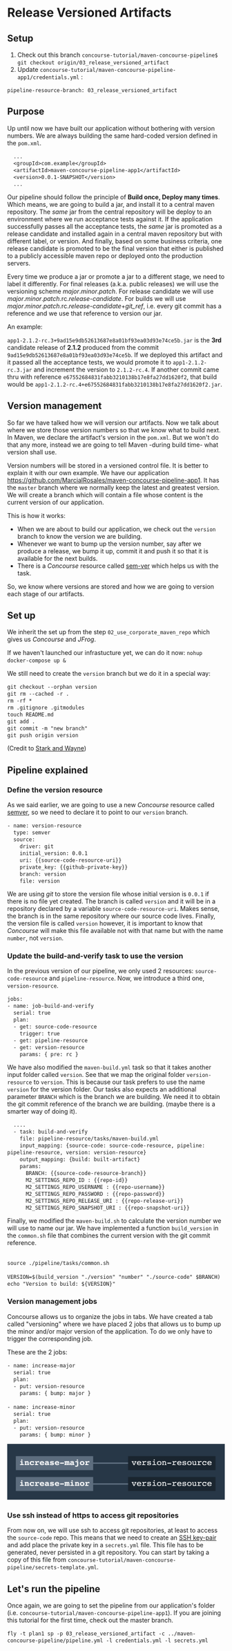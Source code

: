 # Release Versioned Artifacts

## Setup

1. Check out this branch
  `concourse-tutorial/maven-concourse-pipeline$ git checkout origin/03_release_versioned_artifact`
2. Update `concourse-tutorial/maven-concourse-pipeline-app1/credentials.yml` :
  ```
  pipeline-resource-branch: 03_release_versioned_artifact
  ```

## Purpose

Up until now we have built our application without bothering with version numbers. We are always building the same hard-coded version defined in the `pom.xml`.
```
  ...
  <groupId>com.example</groupId>
  <artifactId>maven-concourse-pipeline-app1</artifactId>
  <version>0.0.1-SNAPSHOT</version>
  ...
```

Our pipeline should follow the principle of **Build once, Deploy many times**. Which means, we are going to build a jar, and install it to a central maven repository. The *same* jar from the central repository will be deploy to an environment where we run acceptance tests against it. If the application successfully passes all the acceptance tests, the *same* jar is promoted as a release candidate and installed again in a central maven repository but with different label, or version. And finally, based on some business criteria, one release candidate is promoted to be the final version that either is published to a publicly accessible maven repo or deployed onto the production servers.

Every time we produce a jar or promote a jar to a different stage, we need to label it differently. For final releases (a.k.a. public releases) we will use the versioning scheme *major*.*minor*.*patch*. For release candidate we will use *major*.*minor*.*patch*.rc.*release-candidate*. For builds we will use *major*.*minor*.*patch*.rc.*release-candidate*+*git_ref*, i.e. every git commit has a reference and we use that reference to version our jar.

An example:

`app1-2.1.2-rc.3+9ad15e9db52613687e8a01bf93ea03d93e74ce5b.jar` is the **3rd** candidate release of **2.1.2** produced from the commit `9ad15e9db52613687e8a01bf93ea03d93e74ce5b`. If we deployed this artifact and it passed all the acceptance tests, we would promote it to `app1-2.1.2-rc.3.jar` and increment the version to `2.1.2-rc.4`. If another commit came thru with reference `e67552684831fabb3210138b17e8fa27dd1620f2`, that build would be `app1-2.1.2-rc.4+e67552684831fabb3210138b17e8fa27dd1620f2.jar`.

## Version management

So far we have talked how we will version our artifacts. Now we talk about where we store those version numbers so that we know what to build next. In Maven, we declare the artifact's version in the `pom.xml`. But we won't do that any more, instead we are going to tell Maven -during build time- what version shall use.

Version numbers will be stored in a versioned control file. It is better to explain it with our own example. We have our application https://github.com/MarcialRosales/maven-concourse-pipeline-app1. It has the `master` branch where we normally keep the latest and greatest version. We will create a branch which will contain a file whose content is the current version of our application.


This is how it works:
- When we are about to build our application, we check out the `version` branch to know the version we are building.
- Whenever we want to bump up the version number, say after we produce a release, we bump it up, commit it and push it so that it is available for the next builds.
- There is a *Concourse* resource called [sem-ver](https://github.com/concourse/semver-resource) which helps us with the task.

So, we know where versions are stored and how we are going to version each stage of our artifacts.

## Set up
We inherit the set up from the step `02_use_corporate_maven_repo` which gives us *Concourse* and *JFrog*.

If we haven't launched our infrastucture yet, we can do it now:
`nohup docker-compose up & `

We still need to create the `version` branch but we do it in a special way:

```
git checkout --orphan version
git rm --cached -r .
rm -rf *
rm .gitignore .gitmodules
touch README.md
git add .
git commit -m "new branch"
git push origin version
```
(Credit to [Stark and Wayne](https://github.com/starkandwayne/concourse-tutorial/tree/master/20_versions_and_buildnumbers))

## Pipeline explained

### Define the version resource
As we said earlier, we are going to use a new *Concourse* resource called [semver](https://github.com/concourse/semver-resource), so we need to declare it to point to our `version` branch.

```
- name: version-resource
  type: semver
  source:
    driver: git
    initial_version: 0.0.1
    uri: {{source-code-resource-uri}}
    private_key: {{github-private-key}}
    branch: version
    file: version
```
We are using *git* to store the version file whose initial version is `0.0.1` if there is no file yet created. The branch is called `version` and it will be in a repository declared by a variable `source-code-resource-uri`. Makes sense, the branch is in the same repository where our source code lives. Finally, the version file is called `version` however, it is important to know that *Concourse* will make this file available not with that name but with the name `number`, not `version`.

### Update the build-and-verify task to use the version

In the previous version of our pipeline, we only used 2 resources: `source-code-resource` and `pipeline-resource`. Now, we introduce a third one, `version-resource`.
```
jobs:
- name: job-build-and-verify
  serial: true
  plan:
  - get: source-code-resource
    trigger: true
  - get: pipeline-resource
  - get: version-resource
    params: { pre: rc }

```
We have also modified the `maven-build.yml` task so that it takes another input folder called `version`. See that we map the original folder `version-resource` to `version`. This is because our task prefers to use the name `version` for the version folder. Our tasks also expects an additional parameter `BRANCH` which is the branch we are building. We need it to obtain the git commit reference of the branch we are building. (maybe there is a smarter way of doing it).

```
  ....
  - task: build-and-verify
    file: pipeline-resource/tasks/maven-build.yml
    input_mapping: {source-code: source-code-resource, pipeline: pipeline-resource, version: version-resource}
    output_mapping: {build: built-artifact}
    params:
      BRANCH: {{source-code-resource-branch}}
      M2_SETTINGS_REPO_ID : {{repo-id}}
      M2_SETTINGS_REPO_USERNAME : {{repo-username}}
      M2_SETTINGS_REPO_PASSWORD : {{repo-password}}
      M2_SETTINGS_REPO_RELEASE_URI : {{repo-release-uri}}
      M2_SETTINGS_REPO_SNAPSHOT_URI : {{repo-snapshot-uri}}
```

Finally, we modified the `maven-build.sh` to calculate the version number we will use to name our jar. We have implemented a function `build_version` in the `common.sh` file that combines the current version with the git commit reference.

```

source ./pipeline/tasks/common.sh

VERSION=$(build_version "./version" "number" "./source-code" $BRANCH)
echo "Version to build: ${VERSION}"
```

### Version management jobs

Concourse allows us to organize the jobs in tabs. We have created a tab called "versioning" where we have placed 2 jobs that allows us to bump up the minor and/or major version of the application. To do we only have to trigger the corresponding job.

These are the 2 jobs:
```
- name: increase-major
  serial: true
  plan:
  - put: version-resource
    params: { bump: major }

- name: increase-minor
  serial: true
  plan:
  - put: version-resource
    params: { bump: minor }
```

![Pipeline](assets/pipeline2.png)

### Use ssh instead of https to access git repositories

From now on, we will use ssh to access git repositories, at least to access the `source-code` repo. This means that we need to create an [SSH key-pair](https://help.github.com/articles/generating-a-new-ssh-key-and-adding-it-to-the-ssh-agent/) and add place the private key in a `secrets.yml` file. This file has to be generated, never persisted in a git repository. You can start by taking a copy of this file from `concourse-tutorial/maven-concourse-pipeline/secrets-template.yml`.



## Let's run the pipeline

Once again, we are going to set the pipeline from our application's folder (i.e. `concourse-tutorial/maven-concourse-pipeline-app1`). If you are joining this tutorial for the first time, check out the master branch.

```
fly -t plan1 sp -p 03_release_versioned_artifact -c ../maven-concourse-pipeline/pipeline.yml -l credentials.yml -l secrets.yml
```
